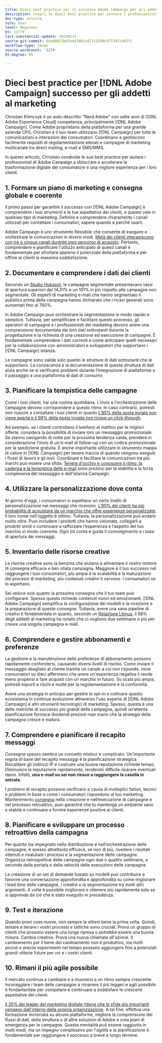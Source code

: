 ```yaml
---
title: Dieci best practice per il successo Adobe Campaign per gli addetti al marketing
description: Scopri le dieci best practice per aiutare i professionisti di Adobe Campaign a sbloccare e accelerare la trasformazione digitale del consumatore e una migliore esperienza per i loro clienti.
doc-type: article
role: User
level: Beginner
kt: 11779
last-substantial-update: 20230131
source-git-commit: dda00953bb7e442063cd17c5290c07f3d1c462f1
workflow-type: tm+mt
source-wordcount: '1279'
ht-degree: 0%

---
```



# Dieci best practice per [!DNL Adobe Campaign] successo per gli addetti al marketing

Christian Klimczyk è un auto-descritto &quot;Nerd Adobe&quot; con sette anni di [!DNL Adobe Experience Cloud] competenza, principalmente [!DNL Adobe Campaign]. Come Adobe proprietario della piattaforma per una grande azienda CPG, Christian e il suo team utilizzano [!DNL Campaign] per tutte le comunicazioni e interazioni dei consumatori. Coordinano e gestiscono facilmente requisiti di regolamentazione elevati e campagne di marketing multicanale tra direct mailing, e-mail e SMS/MMS.

In questo articolo, Christian condivide le sue best practice per aiutare i professionisti di Adobe Campaign a sbloccare e accelerare la trasformazione digitale del consumatore e una migliore esperienza per i loro clienti.


## 1. Formare un piano di marketing e consegna globale e coerente

Il primo passo per garantire il successo con [!DNL Adobe Campaign] è comprendere i tuoi strumenti e le tue aspettative dei clienti, e questo vale in qualsiasi tipo di marketing. Definire e comprendere chiaramente i canali utilizzati per contattare i consumatori, sapere quando e perché usarli.

Adobe Campaign è uno strumento flessibile che consente di eseguire e orchestrare le comunicazioni in diversi modi. [Metà dei clienti interagiscono con tre o cinque canali durante ogni percorso di acquisto](https://www.mckinsey.com/capabilities/operations/our-insights/redefine-the-omnichannel-approach-focus-on-what-truly-matters). Pertanto, comprendere e pianificare l&#39;utilizzo anticipato di questi canali è fondamentale per sfruttare appieno il potenziale della piattaforma e per offrire ai clienti la massima soddisfazione.

## 2. Documentare e comprendere i dati dei clienti

Secondo un [Studio Hubspot](https://www.linkedin.com/pulse/customer-segmentation-effective-b2b-business-industry-sabreen), le campagne segmentate presentavano tassi di apertura superiori del 14,31% e un 101% in più rispetto alle campagne non segmentate. Gli esperti di marketing e-mail che hanno segmentato il pubblico prima della campagna hanno dichiarato che i ricavi generati sono aumentati fino al 760%.

In Adobe Campaign puoi orchestrare la segmentazione in modo rapido e semplice. Tuttavia, per semplificare e facilitare questo processo, gli operatori di campagne e i professionisti del marketing devono avere una comprensione documentata dei loro dati sottostanti durante la progettazione e la richiesta di una creazione ed esecuzione di campagne. È fondamentale comprendere i dati correnti e come anticipare quelli necessari per la collaborazione con amministratori e sviluppatori che supportano i [!DNL Campaign] istanza.

Le campagne sono valide solo quanto le strutture di dati sottostanti che le supportano. La conoscenza e la documentazione di questa struttura di dati aiuta anche se si verificano problemi durante l’integrazione di piattaforme o il passaggio a una piattaforma di dati di consumo

## 3. Pianificare la tempistica delle campagne

Come i tuoi clienti, hai una routine quotidiana. L’invio e l’orchestrazione delle campagne devono corrispondere a questo ritmo. In caso contrario, potresti non riuscire a contattare i tuoi clienti in quanto [L’85% della posta inviata non viene aperta e il 98% della posta inviata non riceve un click-through](https://www.validity.com/resource-center/state-of-email-2021/).

Ad esempio, se i clienti controllano il telefono al mattino per le migliori offerte, considera la possibilità di inviare loro un messaggio promozionale. Se stanno navigando di notte per la prossima tendenza calda, prendere in considerazione l&#39;invio di un&#39;e-mail di follow-up con un codice promozionale per la spedizione gratuita. È anche importante utilizzare lo strumento mappa di calore in [!DNL Campaign] per tenere traccia di quando vengono eseguiti i flussi di lavoro e gli invii. Coordinare e facilitare le comunicazioni tra più marchi può essere una sfida. [Tenere d&#39;occhio e conoscere il ritmo, la cadenza e la tempistica delle e-mail](https://experienceleaguecommunities.adobe.com/t5/adobe-campaign-classic-blogs/predictive-send-time-optimization-with-adobe-campaign/ba-p/561554) sono preziosi per la stabilità e la forza complessiva del messaggio e dell’istanza Campaign.

## 4. Utilizzare la personalizzazione dove conta

Al giorno d&#39;oggi, i consumatori si aspettano un certo livello di personalizzazione nei messaggi che ricevono. [L’80% dei clienti ha più probabilità di acquistare da un marchio che offre esperienze personalizzate](https://us.epsilon.com/power-of-me). Il loro nome nell&#39;oggetto è ottimo. Tuttavia, la personalizzazione può andare molto oltre. Puoi includere i prodotti che hanno visionato, collegarli a prodotti simili o continuare a rafforzare l’esperienza e l’aspetto del tuo marchio in modo coerente. Ogni bit conta e guida il coinvolgimento e i tassi di apertura dei messaggi.

## 5. Inventario delle risorse creative

Le risorse creative sono la benzina che aiutano a alimentare il vostro motore di consegna efficace e ben oliata campagna. Maggiore è il tuo successo nel raggiungere i tuoi consumatori, più ampia è la scalabilità e la maturazione dei processi di marketing, più contenuti creativi ti servono. I consumatori se lo aspettano.

Sei veloce solo quanto la prossima consegna che il tuo team può configurare. Spesso questo richiede contenuti nuovi ed emozionanti. [!DNL Adobe Campaign] semplifica la configurazione dei modelli e la ricezione e la preparazione di queste consegne. Tuttavia, avere una sana pipeline di creativi è fondamentale in quanto, secondo un [Relazione Litmus](https://www.litmus.com/resources/state-of-email/), il 58% degli addetti al marketing ha notato che ci vogliono due settimane o più per creare una singola campagna e-mail.

## 6. Comprendere e gestire abbonamenti e preferenze

La gestione e la manutenzione delle preferenze di abbonamento possono rapidamente confondersi, causando diversi livelli di rischio. Come inviare il messaggio sbagliato al cliente tramite un canale a cui non risponde, nove consumatori su dieci affermano che avere un&#39;esperienza negativa li rende meno propensi a fare acquisti con un marchio in futuro. Su scala più ampia, potresti esporti a rischi e multe per la regolamentazione e la conformità.

Avere una strategia in anticipo per gestire le opt-in e coltivare questo ecosistema in continua evoluzione attraverso l&#39;uso esperto di [!DNL Adobe Campaign] e altri strumenti tecnologici di marketing. Spesso, questa è una delle metriche di successo più grandi della campagna, quindi un’attenta pianificazione fornisce dividendi preziosi man mano che la strategia della campagna cresce e matura.

## 7. Comprendere e pianificare il recapito messaggi

_Consegna_ spesso sembra un concetto mistico e complicato. Un&#39;importante regola di base del recapito messaggi è la pianificazione strategica. Riscaldare gli indirizzi IP e costruire una buona reputazione richiede tempo. Diminuisce la reputazione rapidamente, rendendo difficile riparare eventuali danni. Infatti, **una e-mail su sei non riesce a raggiungere la casella in entrata**.

I problemi di recapito possono verificarsi a causa di molteplici fattori, tecnici o problemi in base a come i consumatori rispondono al tuo marketing. Mantenimento [consegna](https://business.adobe.com/products/campaign/email-deliverability.html) nella creazione e nell’esecuzione di campagne e nel processo retroattivo, puoi garantire che tu mantenga un ambiente sano e stabile e continuare a fornire esperienze positive ai clienti.

## 8. Pianificare e sviluppare un processo retroattivo della campagna

Per quanto sia impegnato nella distribuzione e nell’orchestrazione delle campagne, è spesso altrettanto efficace, se non di più, rivedere i risultati ottenuti e rivalutare i processi e la segmentazione delle campagne. Organizza retrospettive delle campagne ogni due o quattro settimane, a seconda della portata e della velocità delle esecuzioni delle campagne.

La creazione di un set di domande basato su modelli può contribuire a favorire una conversazione approfondita e approfondita su come migliorare i lead time delle campagne, i creativi o la segmentazione tra molti altri argomenti. A volte è possibile migliorare e ottenere più rapidamente solo se si apprende da ciò che è stato eseguito in precedenza.

## 9. Test e iterazione

Quando provi cose nuove, non sempre la ottieni bene la prima volta. Quindi, testare e iterare i vostri processi e tattiche sono cruciali. Prova un gruppo di clienti che possono essere una lunga ripresa o potrebbe essere una buona misura. Cambia creativo. Prova una nuova chiamata all&#39;azione. Il cambiamento per il bene del cambiamento non è produttivo, ma molti piccoli e precisi esperimenti nel tempo possono aggiungere fino a potenziali grandi vittorie future per voi e i vostri clienti.

## 10. Rimani il più agile possibile

Il mercato continua a cambiare e a muoversi a un ritmo sempre crescente. Incoraggiare i team delle campagne a rimanere il più leggeri e agili possibile è fondamentale per competere e continuare a soddisfare le crescenti aspettative dei clienti.

[Il 35% dei leader del marketing digitale ritiene che le sfide più importanti vengano dall&#39;interno della propria organizzazione](https://www.gartner.com/en/newsroom/press-releases/gartner-says-35--of-digital-marketing-leaders-believe-the-bigges). A tal fine, effettua una formazione incrociata su alcune piattaforme, migliora la comprensione dei flussi di dati, della struttura o di altre soluzioni di Adobe e crea piani di emergenza per le campagne. Questa mentalità può essere raggiunta in molti modi, ma un impegno complessivo per l&#39;agilità e la pianificazione è fondamentale per raggiungere il successo a breve e lungo termine.
